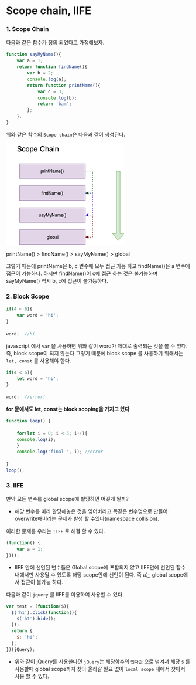 # Scope chain, IIFE



### 1. Scope Chain

다음과 같은 함수가 정의 되었다고 가정해보자.

```js
function sayMyName(){
    var a = 1;
    return function findName(){
        var b = 2;
        console.log(a);
        return function printName(){
            var c = 3;
            console.log(b);
            return 'bam';
        };       
    };
}
```

위와 같은 함수의 `Scope chain`은 다음과 같이 생성된다.

![Scope chain](../../img/javascript/scope-chain.png)

printName()  >  findName()  >  sayMyName()  > global

그렇기 때문에 printName은 b, c 변수에 모두 접근 가능 하고 findName()은 a 변수에 접근이 가능하다. 하지만 findName()이 c에 접근 하는 것은 불가능하며 sayMyName() 역시 b, c에 접근이 불가능하다.

### 2. Block Scope

```js 
if(4 < 6){
	var word = 'hi';
}

word;  //hi
```

javascript 에서 `var` 을 사용하면 위와 같이 word가 제대로 출력되는 것을 볼 수 있다. 즉, block scope이 되지 않는다 그렇기 때문에 block scope 를 사용하기 위해서는 `let, const` 를 사용해야 한다.

```js 
if(4 < 6){
	let word = 'hi';
}

word;  //error!
```

**for 문에서도 let, const는 block scoping을 가지고 있다**

```js 
function loop() {

	for(let i = 0; i < 5; i++){
	console.log(i);
	}
	console.log('final ', i); //error
	
}
loop(); 
```

### 3. IIFE

만약 모든 변수를 global scope에 할당하면 어떻게 될까? 

- 해당 변수를 미리 할당해놓은 것을 잊어버리고 똑같은 변수명으로 만들어 overwrite해버리는 문제가 발생 할 수있다(namespace collision).

이러한 문제를 우리는 `IIFE` 로 해결 할 수 있다.

```js 
(function() {
	var a = 1;
})();
```

- IIFE 안에 선언된 변수들은 Global scope에 포함되지 않고 IIFE안에 선언된 함수 내에서만 사용될 수 있도록 해당 scope안에 선언이 된다. 즉 a는 global scope에서 접근이 불가능 하다.

다음과 같이 `jquery` 를 IIFE를 이용하여 사용할 수 있다.

```js 
var test = (function($){
  $('h1').click(function(){
    $('h1').hide();
  });
  return {
    $: 'hi';
  };
})(jQuery);
```

- 위와 같이 jQuery를 사용한다면 `jQuery`는 해당함수의 `인자값` 으로 넘겨져 해당 `$` 를 사용할때 global scope까지 찾아 올라갈 필요 없이 `local scope` 내에서 찾아서 사용 할 수 있다.